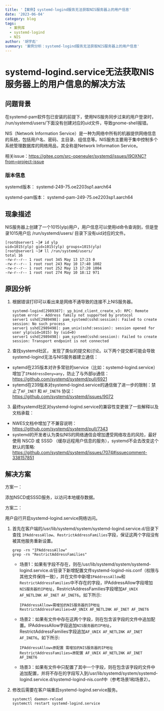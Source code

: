 ```yaml
---
title: '【案例】systemd-logind服务无法获取NIS服务器上的用户信息'
date: '2023-06-04'
category: blog
tags:
  - 案例库
  - systemd-logind
  - NIS
author: '胡宇彪'
summary: '案例分析：systemd-logind服务无法获取NIS服务器上的用户信息'
---
```


# systemd-logind.service无法获取NIS服务器上的用户信息的解决方法

## 问题背景

在systemd-pam软件包已安装的前提下，使用NIS服务同步过来的用户登录时， /run/systemd/users/下面没有创建对应的uid文件，导致gnome-shell报错。

NIS（Network Information Service）是一种为网络中所有的机器提供网络信息的系统，包括用户名、密码、主目录、组信息等。NIS服务主要用于集中控制多个系统管理数据库的网络用品，其全称是Network Information Service。

相关issue：https://gitee.com/src-openeuler/systemd/issues/I9OXNC?from=project-issue

### 版本信息

systemd版本： systemd-249-75.oe2203sp1.aarch64

systemd-pam版本： systemd-pam-249-75.oe2203sp1.aarch64


## 现象描述

NIS服务器上创建了一个1015(ylp)用户，用户信息可以使用id命令查询到，但是登录1015用户后 /run/systemd/users/ 目录下没有uid对应的文件。
```
[root@server1 ~]# id ylp
uid=1015(ylp) gid=1015(ylp) groups=1015(ylp)
[root@server1 ~]# ll /run/systemd/users/
total 16
-rw-r--r-- 1 root root 345 May 13 17:23 0
-rw-r--r-- 1 root root 243 May 10 17:40 1002
-rw-r--r-- 1 root root 252 May 13 17:20 1004
-rw-r--r-- 1 root root 274 May 10 18:12 971
```

## 原因分析
1.  根据错误打印可以看出来是网络不通导致的连接不上NIS服务器。
    ```
    systemd-logind[2989387]: yp_bind_client_create_v3: RPC: Remote system error - Address family not supported by protocol
    server1 sshd[2989498]: pam_systemd(sshd:session): Failed to create session: No such process
    server1 sshd[2989498]: pam_unix(sshd:session): session opened for user ylp(uid=1015) by (uid=0)
    server1 sshd[2989498]: pam_systemd(sshd:session): Failed to create session: Transport endpoint is not connected
    ```
2. 查找systemd社区， 发现了类似的提交和讨论。以下两个提交都可能会导致systemd-logind无法与NIS服务器建立通信：
- sytemd在235版本对许多常驻的service（比如：systemd-logind.service）增加了`IPAddressDeny=any`，防止了与外部ip通信：https://github.com/systemd/systemd/pull/6921
- sytemd在239版本对systemd-logind.service的通信做了进一步的限制：禁止了`AF_INET` 和 `AF_INET6` 协议：https://github.com/systemd/systemd/issues/9072
3. 最终systemd社区对systemd-logind.service的兼容性变更做了一些解释以及文档承载：
- NWES文档中增加了不兼容说明：https://github.com/systemd/systemd/pull/7343
- systemd的开发者认为类似NIS的网络通信会增加遭受网络攻击的风险，最好使用 NSCD 或 SSSD （缓存远程用户信息的服务），systemd不会去改变这个默认的策略: https://github.com/systemd/systemd/issues/7074#issuecomment-338157851

## 解决方案

方案一：

添加NSCD或SSSD服务，以访问本地缓存数据。

方案二：

用户自行开启systemd-logind.service网络访问。
1. 首先在客户端的/usr/lib/systemd/system/systemd-logind.service.d/目录下查找 `IPAddressAllow`、`RestrictAddressFamilies`字段，保证这两个字段没有被其他服务重新设置。
    ```
    grep -rn "IPAddressAllow"
    grep -rn "RestrictAddressFamilies"
    ```
    - 场景1：如果有字段不存在，则在/usr/lib/systemd/system/systemd-logind.service.d/目录下新增配置文件systemd-logind-nis.conf（权限与其他文件保持一致），并在文件中新增`IPAddressAllow`和`RestrictAddressFamilies`中不存在的字段，IPAddressAllow字段增加`NIS服务器的IP地址`，RestrictAddressFamilies字段增加`AF_UNIX AF_NETLINK AF_INET AF_INET6`。如下所示:
        ```
        IPAddressAllow=需增加的NIS服务器的IP地址
        RestrictAddressFamilies=AF_UNIX AF_NETLINK AF_INET AF_INET6
        ```
    - 场景2：如果有文件中存在这两个字段，则在包含该字段的文件中追加配置。IPAddressAllow字段追加`NIS服务器的IP地址`，RestrictAddressFamilies字段追加`AF_UNIX AF_NETLINK AF_INET AF_INET6`。如下所示:
        ```
        IPAddressAllow=原配置 需增加的NIS服务器的IP地址
        RestrictAddressFamilies=原配置 AF_UNIX AF_NETLINK AF_INET AF_INET6
        ```
    - 场景3：如果有文件中只配置了其中一个字段，则在包含该字段的文件中追加配置，并将不存在的字段写入到/usr/lib/systemd/system/systemd-logind.service.d/systemd-logind-nis.conf中（参考场景1和场景2）。


2. 修改后需要在客户端重启systemd-logind.service服务。
    ```
    systemctl daemon-reload
    systemctl restart systemd-logind.service
    ```
